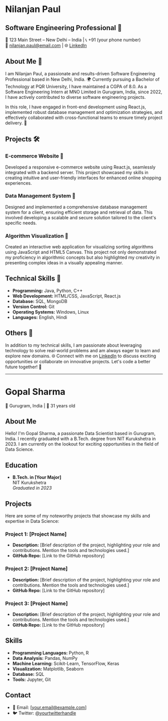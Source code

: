 # Nilanjan Paul

## Software Engineering Professional 🚀

📍 123 Main Street – New Delhi – India  | 📞 +91 (your phone number)  
📧 nilanjan.paul@email.com  | 🌐 [LinkedIn](www.linkedin.com/in/nilanjanpaul)


## About Me 🚀

I am Nilanjan Paul, a passionate and results-driven Software Engineering Professional based in New Delhi, India. 🌍 Currently pursuing a Bachelor of Technology at PQR University, I have maintained a CGPA of 8.0. As a Software Engineering Intern at MNO Limited in Gurugram, India, since 2022, I have actively contributed to diverse software engineering projects.

In this role, I have engaged in front-end development using React.js, implemented robust database management and optimization strategies, and effectively collaborated with cross-functional teams to ensure timely project delivery. 🤝

## Projects 🛠️

### E-commerce Website 🛒
Developed a responsive e-commerce website using React.js, seamlessly integrated with a backend server. This project showcased my skills in creating intuitive and user-friendly interfaces for enhanced online shopping experiences.

### Data Management System 💾
Designed and implemented a comprehensive database management system for a client, ensuring efficient storage and retrieval of data. This involved developing a scalable and secure solution tailored to the client's specific needs.

### Algorithm Visualization 🔄
Created an interactive web application for visualizing sorting algorithms using JavaScript and HTML5 Canvas. This project not only demonstrated my proficiency in algorithmic concepts but also highlighted my creativity in presenting complex ideas in a visually appealing manner.

## Technical Skills 🧰

* **Programming:** Java, Python, C++
* **Web Development:** HTML/CSS, JavaScript, React.js
* **Database:** SQL, MongoDB
* **Version Control:** Git
* **Operating Systems:** Windows, Linux
* **Languages:** English, Hindi

## Others 🌟

In addition to my technical skills, I am passionate about leveraging technology to solve real-world problems and am always eager to learn and explore new domains. 🌐 Connect with me on [LinkedIn](www.linkedin.com/in/nilanjanpaul) to discuss exciting opportunities or collaborate on innovative projects. Let's code a better future together! 🚀


---


# Gopal Sharma

📍 Gurugram, India | 📅 31 years old

## About Me

Hello! I'm Gopal Sharma, a passionate Data Scientist based in Gurugram, India. I recently graduated with a B.Tech. degree from NIT Kurukshetra in 2023. I am currently on the lookout for exciting opportunities in the field of Data Science.

## Education

- **B.Tech. in [Your Major]**  
  NIT Kurukshetra  
  *Graduated in 2023*

## Projects

Here are some of my noteworthy projects that showcase my skills and expertise in Data Science:

### Project 1: [Project Name]

- **Description:** [Brief description of the project, highlighting your role and contributions. Mention the tools and technologies used.]
- **GitHub Repo:** [Link to the GitHub repository]

### Project 2: [Project Name]

- **Description:** [Brief description of the project, highlighting your role and contributions. Mention the tools and technologies used.]
- **GitHub Repo:** [Link to the GitHub repository]

### Project 3: [Project Name]

- **Description:** [Brief description of the project, highlighting your role and contributions. Mention the tools and technologies used.]
- **GitHub Repo:** [Link to the GitHub repository]

## Skills

- **Programming Languages:** Python, R
- **Data Analysis:** Pandas, NumPy
- **Machine Learning:** Scikit-Learn, TensorFlow, Keras
- **Visualization:** Matplotlib, Seaborn
- **Database:** SQL
- **Tools:** Jupyter, Git

## Contact

- 📧 Email: [your.email@example.com]
- 🐦 Twitter: [@yourtwitterhandle](https://twitter.com/yourtwitterhandle)
